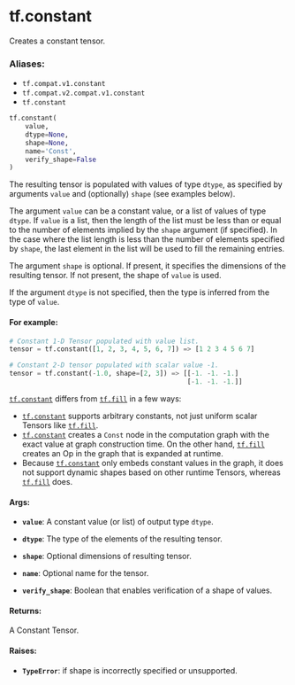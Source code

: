 <div itemscope itemtype="http://developers.google.com/ReferenceObject">
<meta itemprop="name" content="tf.constant" />
<meta itemprop="path" content="Stable" />
</div>

# tf.constant

Creates a constant tensor.

### Aliases:

* `tf.compat.v1.constant`
* `tf.compat.v2.compat.v1.constant`
* `tf.constant`

``` python
tf.constant(
    value,
    dtype=None,
    shape=None,
    name='Const',
    verify_shape=False
)
```

<!-- Placeholder for "Used in" -->

The resulting tensor is populated with values of type `dtype`, as
specified by arguments `value` and (optionally) `shape` (see examples
below).

The argument `value` can be a constant value, or a list of values of type
`dtype`. If `value` is a list, then the length of the list must be less
than or equal to the number of elements implied by the `shape` argument (if
specified). In the case where the list length is less than the number of
elements specified by `shape`, the last element in the list will be used
to fill the remaining entries.

The argument `shape` is optional. If present, it specifies the dimensions of
the resulting tensor. If not present, the shape of `value` is used.

If the argument `dtype` is not specified, then the type is inferred from
the type of `value`.

#### For example:



```python
# Constant 1-D Tensor populated with value list.
tensor = tf.constant([1, 2, 3, 4, 5, 6, 7]) => [1 2 3 4 5 6 7]

# Constant 2-D tensor populated with scalar value -1.
tensor = tf.constant(-1.0, shape=[2, 3]) => [[-1. -1. -1.]
                                             [-1. -1. -1.]]
```

<a href="../tf/constant.md"><code>tf.constant</code></a> differs from <a href="../tf/fill.md"><code>tf.fill</code></a> in a few ways:

*   <a href="../tf/constant.md"><code>tf.constant</code></a> supports arbitrary constants, not just uniform scalar
    Tensors like <a href="../tf/fill.md"><code>tf.fill</code></a>.
*   <a href="../tf/constant.md"><code>tf.constant</code></a> creates a `Const` node in the computation graph with the
    exact value at graph construction time. On the other hand, <a href="../tf/fill.md"><code>tf.fill</code></a>
    creates an Op in the graph that is expanded at runtime.
*   Because <a href="../tf/constant.md"><code>tf.constant</code></a> only embeds constant values in the graph, it does
    not support dynamic shapes based on other runtime Tensors, whereas
    <a href="../tf/fill.md"><code>tf.fill</code></a> does.

#### Args:


* <b>`value`</b>:          A constant value (or list) of output type `dtype`.

* <b>`dtype`</b>:          The type of the elements of the resulting tensor.

* <b>`shape`</b>:          Optional dimensions of resulting tensor.

* <b>`name`</b>:           Optional name for the tensor.

* <b>`verify_shape`</b>:   Boolean that enables verification of a shape of values.


#### Returns:

A Constant Tensor.



#### Raises:


* <b>`TypeError`</b>: if shape is incorrectly specified or unsupported.